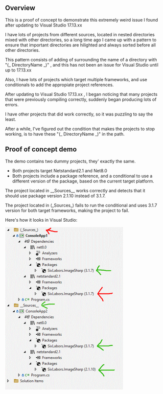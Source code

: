 
## Overview

This is a proof of concept to demonstrate this extremely weird issue I found after updating to Visual Studio 17.13.xx

I have lots of projects from different sources, located in nested directories mixed with other directories, so a long time ago I came up
with a pattern to ensure that important directories are hilighted and always sorted before all other directories.

This pattern consists of adding of surrounding the name of a directory with "(_ DirectoryName _)" , and this has not been an issue for
Visual Studio until up to 17.13.xx

Also, I have lots of projects which target multiple frameworks, and use conditionals to add the appropiate project references.

After updating to Visual Studio 17.13.xx , I began noticing that many projects that were previously compiling correctly, suddenly began producing lots of errors.

I have other projects that did work correctly, so it was puzzling to say the least.

After a while, I've figured out the condition that makes the projects to stop working, is to have these "(_ DirectoryName _)"  in the path.

## Proof of concept demo

The demo contains two dummy projects, they' exactly the same.

- Both projects target Netstandard2.1 and Net8.0
- Both projects include a package reference, and a conditional to use a different version of the package, based on the current target platform.


The project located in \_\_Sources\_\_  works correctly and detects that it should use package version 2.1.10 instead of 3.1.7.

The project located in (\_Sources\_) fails to run the conditional and uses 3.1.7 version for both target frameworks, making the project to fail.

Here's how it looks in Visual Studio:

![image](vsbug.gif)